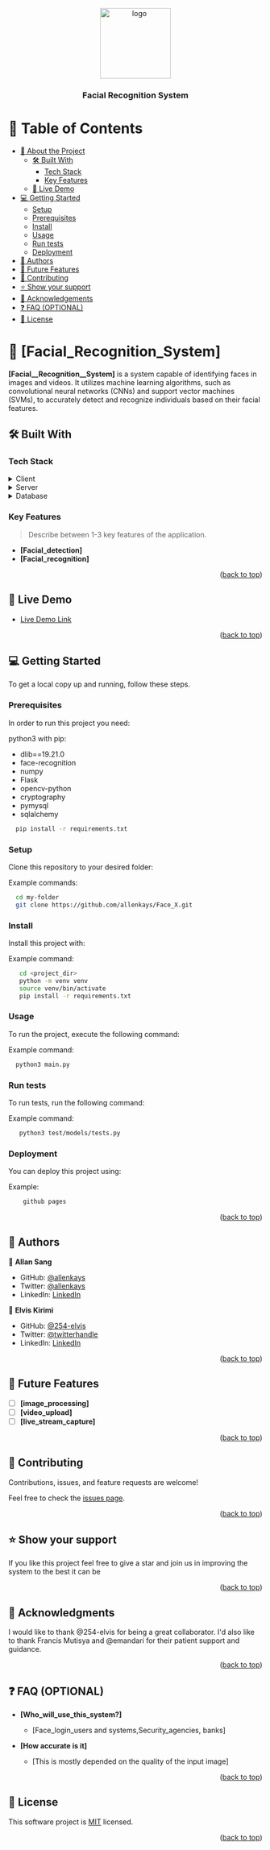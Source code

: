 <a name="readme-top"></a>

<div align="center">
  <img src="logo.jpeg" alt="logo" width="140"  height="auto" />
  <br/>

  <h3><b>Facial Recognition System</b></h3>

</div>

# 📗 Table of Contents

- [📖 About the Project](#about-project)
  - [🛠 Built With](#built-with)
    - [Tech Stack](#tech-stack)
    - [Key Features](#key-features)
  - [🚀 Live Demo](#live-demo)
- [💻 Getting Started](#getting-started)
  - [Setup](#setup)
  - [Prerequisites](#prerequisites)
  - [Install](#install)
  - [Usage](#usage)
  - [Run tests](#run-tests)
  - [Deployment](#deployment)
- [👥 Authors](#authors)
- [🔭 Future Features](#future-features)
- [🤝 Contributing](#contributing)
- [⭐️ Show your support](#support)
- [🙏 Acknowledgements](#acknowledgements)
- [❓ FAQ (OPTIONAL)](#faq)
- [📝 License](#license)

# 📖 [Facial_Recognition_System] <a name="about-project"></a>


**[Facial__Recognition__System]** is a system capable of identifying faces in images and videos. It utilizes machine learning algorithms, such as convolutional neural networks (CNNs) and support vector machines (SVMs), to accurately detect and recognize individuals based on their facial features. 

## 🛠 Built With <a name="built-with"></a>

### Tech Stack <a name="tech-stack"></a>

<details>
  <summary>Client</summary>
  <ul>
    <li><a href="https://html.org/">HTML5</a></li>
  </ul>
</details>

<details>
  <summary>Server</summary>
  <ul>
    <li><a href="https://python.org/">python</a></li>
  </ul>
</details>

<details>
<summary>Database</summary>
  <ul>
    <li><a href="https://www.mysql.org/">MySQL</a></li>
  </ul>
</details>

### Key Features <a name="key-features"></a>

> Describe between 1-3 key features of the application.

- **[Facial_detection]**
- **[Facial_recognition]**

<p align="right">(<a href="#readme-top">back to top</a>)</p>

## 🚀 Live Demo <a name="live-demo"></a>

- [Live Demo Link](https://allenkays.github.io)

<p align="right">(<a href="#readme-top">back to top</a>)</p>

## 💻 Getting Started <a name="getting-started"></a>

To get a local copy up and running, follow these steps.

### Prerequisites

In order to run this project you need:

python3 with pip:
  - dlib==19.21.0
  - face-recognition
  - numpy
  - Flask
  - opencv-python
  - cryptography
  - pymysql
  - sqlalchemy

```sh
  pip install -r requirements.txt 
```

### Setup

Clone this repository to your desired folder:

Example commands:

```sh
  cd my-folder
  git clone https://github.com/allenkays/Face_X.git
```

### Install

Install this project with:

Example command:

```sh
   cd <project_dir>
   python -m venv venv
   source venv/bin/activate
   pip install -r requirements.txt
```

### Usage

To run the project, execute the following command:

Example command:

```sh
  python3 main.py
```

### Run tests

To run tests, run the following command:

Example command:

```sh
   python3 test/models/tests.py
```

### Deployment

You can deploy this project using:

Example:

```sh
    github pages
```

<p align="right">(<a href="#readme-top">back to top</a>)</p>


## 👥 Authors <a name="authors"></a>

👤 **Allan Sang**

- GitHub: [@allenkays](https://github.com/allenkays)
- Twitter: [@allenkays](https://twitter.com/allenkays)
- LinkedIn: [LinkedIn](https://linkedin.com/in/allan-sang)

👤 **Elvis Kirimi**

- GitHub: [@254-elvis](https://github.com/254-elvis)
- Twitter: [@twitterhandle](https://twitter.com/twitterhandle)
- LinkedIn: [LinkedIn](https://linkedin.com/in/linkedinhandle)

<p align="right">(<a href="#readme-top">back to top</a>)</p>


## 🔭 Future Features <a name="future-features"></a>

- [ ] **[image_processing]**
- [ ] **[video_upload]**
- [ ] **[live_stream_capture]**

<p align="right">(<a href="#readme-top">back to top</a>)</p>


## 🤝 Contributing <a name="contributing"></a>

Contributions, issues, and feature requests are welcome!

Feel free to check the [issues page](../../issues/).

<p align="right">(<a href="#readme-top">back to top</a>)</p>


## ⭐️ Show your support <a name="support"></a>


If you like this project  feel free to give a star and join us in improving the system to the best it can be 

<p align="right">(<a href="#readme-top">back to top</a>)</p>


## 🙏 Acknowledgments <a name="acknowledgements"></a>


I would like to thank @254-elvis for being a great collaborator. I'd also like to thank Francis Mutisya and  @emandari for their patient support and guidance.

<p align="right">(<a href="#readme-top">back to top</a>)</p>


## ❓ FAQ (OPTIONAL) <a name="faq"></a>


- **[Who_will_use_this_system?]**

  - [Face_login_users and systems,Security_agencies, banks]

- **[How accurate is it]**

  - [This is mostly depended on the quality of the input image]

<p align="right">(<a href="#readme-top">back to top</a>)</p>


## 📝 License <a name="license"></a>

This software project is [MIT](./LICENSE) licensed.


<p align="right">(<a href="#readme-top">back to top</a>)</p>
